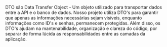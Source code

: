 DTO são Data Transfer Object - Um objeto utilizado para transportar dados entre a API e o banco de dados.
Nosso projeto utiliza DTO's para garantir que apenas as informações necessárias sejam visíveis, enquanto informações como ID's e senhas, permanecem protegidas.
Além disso, os DTO's ajudam na mantenabilidade, organização e clareza do código, por separar de forma lúcida as responsabilidades entre as camadas da aplicação.